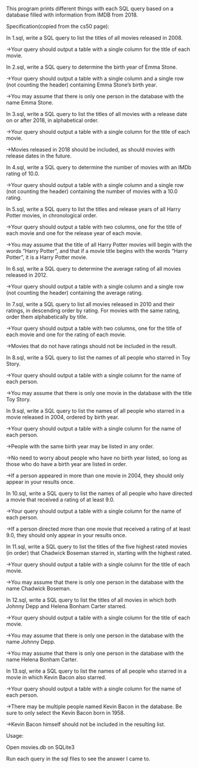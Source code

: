 This program prints different things with each SQL query based on a database filled with information from IMDB from 2018.

Specification(copied from the cs50 page):

In 1.sql, write a SQL query to list the titles of all movies released in 2008.

->Your query should output a table with a single column for the title of each movie.

In 2.sql, write a SQL query to determine the birth year of Emma Stone.

->Your query should output a table with a single column and a single row (not counting the header) containing Emma Stone’s birth year.

->You may assume that there is only one person in the database with the name Emma Stone.

In 3.sql, write a SQL query to list the titles of all movies with a release date on or after 2018, in alphabetical order.

->Your query should output a table with a single column for the title of each movie.

->Movies released in 2018 should be included, as should movies with release dates in the future.

In 4.sql, write a SQL query to determine the number of movies with an IMDb rating of 10.0.

->Your query should output a table with a single column and a single row (not counting the header) containing the number of movies with a 10.0 rating.

In 5.sql, write a SQL query to list the titles and release years of all Harry Potter movies, in chronological order.

->Your query should output a table with two columns, one for the title of each movie and one for the release year of each movie.

->You may assume that the title of all Harry Potter movies will begin with the words “Harry Potter”, and that if a movie title begins with the words “Harry Potter”, it is a Harry Potter movie.

In 6.sql, write a SQL query to determine the average rating of all movies released in 2012.

->Your query should output a table with a single column and a single row (not counting the header) containing the average rating.

In 7.sql, write a SQL query to list all movies released in 2010 and their ratings, in descending order by rating. For movies with the same rating, order them alphabetically by title.

->Your query should output a table with two columns, one for the title of each movie and one for the rating of each movie.

->Movies that do not have ratings should not be included in the result.

In 8.sql, write a SQL query to list the names of all people who starred in Toy Story.

->Your query should output a table with a single column for the name of each person.

->You may assume that there is only one movie in the database with the title Toy Story.

In 9.sql, write a SQL query to list the names of all people who starred in a movie released in 2004, ordered by birth year.

->Your query should output a table with a single column for the name of each person.

->People with the same birth year may be listed in any order.

->No need to worry about people who have no birth year listed, so long as those who do have a birth year are listed in order.

->If a person appeared in more than one movie in 2004, they should only appear in your results once.

In 10.sql, write a SQL query to list the names of all people who have directed a movie that received a rating of at least 9.0.

->Your query should output a table with a single column for the name of each person.

->If a person directed more than one movie that received a rating of at least 9.0, they should only appear in your results once.

In 11.sql, write a SQL query to list the titles of the five highest rated movies (in order) that Chadwick Boseman starred in, starting with the highest rated.

->Your query should output a table with a single column for the title of each movie.

->You may assume that there is only one person in the database with the name Chadwick Boseman.

In 12.sql, write a SQL query to list the titles of all movies in which both Johnny Depp and Helena Bonham Carter starred.

->Your query should output a table with a single column for the title of each movie.

->You may assume that there is only one person in the database with the name Johnny Depp.

->You may assume that there is only one person in the database with the name Helena Bonham Carter.

In 13.sql, write a SQL query to list the names of all people who starred in a movie in which Kevin Bacon also starred.

->Your query should output a table with a single column for the name of each person.

->There may be multiple people named Kevin Bacon in the database. Be sure to only select the Kevin Bacon born in 1958.

->Kevin Bacon himself should not be included in the resulting list.

Usage:

Open movies.db on SQLite3

Run each query in the sql files to see the answer I came to.